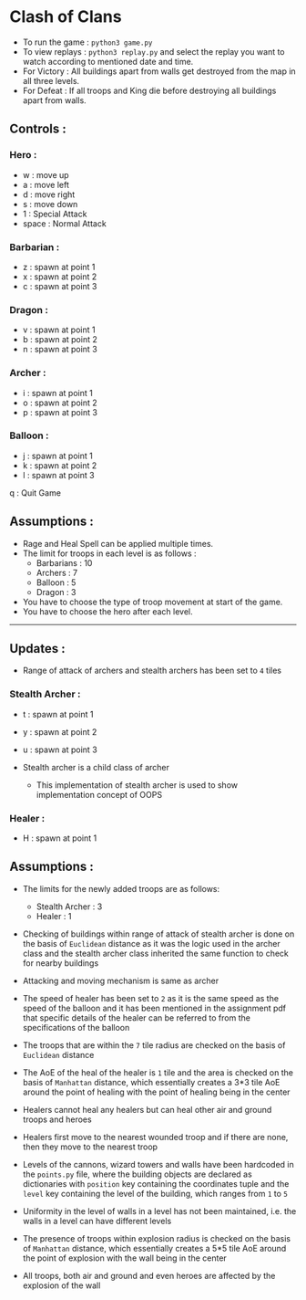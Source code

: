 # Clash of Clans

- To run the game : `python3 game.py`
- To view replays : `python3 replay.py`  and select the replay you want to watch according to mentioned date and time.
- For Victory : All buildings apart from walls get destroyed from the map in all three levels.
- For Defeat : If all troops and King die before destroying all buildings apart from walls.

## Controls :

### Hero :

- w : move up
- a : move left
- d : move right
- s : move down
- 1 : Special Attack
- space : Normal Attack

### Barbarian :

- z : spawn at point 1
- x : spawn at point 2
- c : spawn at point 3

### Dragon :

- v : spawn at point 1
- b : spawn at point 2
- n : spawn at point 3

### Archer :

- i : spawn at point 1
- o : spawn at point 2
- p : spawn at point 3

### Balloon :

- j : spawn at point 1
- k : spawn at point 2
- l : spawn at point 3

q : Quit Game

## Assumptions :

- Rage and Heal Spell can be applied multiple times.
- The limit for troops in each level is as follows :
    - Barbarians : 10
    - Archers : 7
    - Balloon : 5
    - Dragon : 3
- You have to choose the type of troop movement at start of the game.
- You have to choose the hero after each level.
<hr>

## Updates :

- Range of attack of archers and stealth archers has been set to `4` tiles

### Stealth Archer :

- t : spawn at point 1
- y : spawn at point 2
- u : spawn at point 3

- Stealth archer is a child class of archer
    - This implementation of stealth archer is used to show implementation concept of OOPS

### Healer :

- H : spawn at point 1

## Assumptions :

- The limits for the newly added troops are as follows:
    - Stealth Archer : 3
    - Healer : 1

- Checking of buildings within range of attack of stealth archer is done on the basis of `Euclidean` distance as it was the logic used in the archer class and the stealth archer class inherited the same function to check for nearby buildings
- Attacking and moving mechanism is same as archer

- The speed of healer has been set to `2` as it is the same speed as the speed of the balloon and it has been mentioned in the assignment pdf that specific details of the healer can be referred to from the specifications of the balloon
- The troops that are within the `7` tile radius are checked on the basis of `Euclidean` distance
- The AoE of the heal of the healer is `1` tile and the area is checked on the basis of `Manhattan` distance, which essentially creates a 3*3 tile AoE around the point of healing with the point of healing being in the center
- Healers cannot heal any healers but can heal other air and ground troops and heroes
- Healers first move to the nearest wounded troop and if there are none, then they move to the nearest troop

- Levels of the cannons, wizard towers and walls have been hardcoded in the `points.py` file, where the building objects are declared as dictionaries with `position` key containing the coordinates tuple and the `level` key containing the level of the building, which ranges from `1` to `5`

- Uniformity in the level of walls in a level has not been maintained, i.e. the walls in a level can have different levels
- The presence of troops within explosion radius is checked on the basis of `Manhattan` distance, which essentially creates a 5*5 tile AoE around the point of explosion with the wall being in the center
- All troops, both air and ground and even heroes are affected by the explosion of the wall